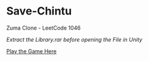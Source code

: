 # Save-Chintu
Zuma Clone - LeetCode 1046

*Extract the Library.rar before opening the File in Unity*

[Play the Game Here](https://aniket-sahu.itch.io/save-chintu)
